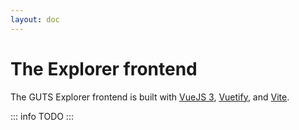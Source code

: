 ```yaml
---
layout: doc
---
```


# The Explorer frontend

The GUTS Explorer frontend is built with [VueJS 3](https://vuejs.org/), [Vuetify](https://vuetifyjs.com), and [Vite](https://vitejs.dev/).

::: info
TODO
:::

